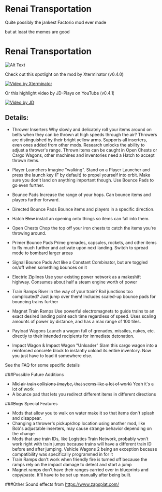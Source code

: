 # Renai Transportation

Quite possibly the jankest Factorio mod ever made

but at least the memes are good

# Renai Transportation
![Alt Text](https://i.imgur.com/o64mapM.gif)

Check out this spotlight on the mod by Xterminator (v0.4.0)

[![Video by Xterminator](http://img.youtube.com/vi/hHCDSJsDH74/0.jpg)](https://www.youtube.com/watch?v=hHCDSJsDH74"https://img.youtube.com/vi/hHCDSJsDH74/0.jpg")

Or this highlight video by JD-Plays on YouTube (v0.4.1)

[![Video by JD](http://img.youtube.com/vi/v5SB9uabXlo/0.jpg)](https://youtu.be/v5SB9uabXlo "https://img.youtube.com/vi/v5SB9uabXlo/0.jpg")


## Details:

* Thrower Inserters
Why slowly and delicately roll your items around on belts when they can be thrown at high speeds through the air? Throwers are distinguished by their bright yellow arms. Supports all inserters, even ones added from other mods. Research unlocks the ability to adjust a thrower's range. Thrown items can be caught in Open Chests or Cargo Wagons, other machines and inventories need a Hatch to accept thrown items.

* Player Launchers
Imagine "walking". Stand on a Player Launcher and press the launch key (F by default) to propel yourself into orbit. Make sure you don't land on anything important though. Use Bounce Pads to go even further.

* Bounce Pads
Increase the range of your hops. Can bounce items and players further forward.

* Directed Bounce Pads
Bounce items and players in a specific direction.

* Hatch
~~Blow~~ install an opening onto things so items can fall into them. 

* Open Chests
Chop the top off your iron chests to catch the items you're throwing around.

* Primer Bounce Pads 
Prime grenades, capsules, rockets, and other items to fly much further and activate upon next landing. Switch to spread mode to bombard larger areas 

* Signal Bounce Pads
Act like a Constant Combinator, but are toggled on/off when something bounces on it

* Electric Ziplines
Use your existing power network as a makeshift highway. Consumes about half a steam engine worth of power

* Train Ramps
River in the way of your train? Rail junctions too complicated? Just jump over them! Includes scaled-up bounce pads for bouncing trains further

* Magnet Train Ramps
Use powerful electromagnets to guide trains to an exact desired landing point each time regardless of speed. Uses scaling amounts of power by distance, and has a max range of 100 tiles.

* Payload Wagons
Launch a wagon full of grenades, missiles, nukes, etc. directly to their intended recipients for immediate detonation.

* Impact Wagon & Impact Wagon "Unloader"
Slam this cargo wagon into a reinforced concrete block to instantly unload its entire inventory. Now you just have to load it somewhere else.

See the FAQ for some specific details

###Possible Future Additions
- ~~Mid air train collisions (maybe, that seems like a lot of work)~~ Yeah it's a lot of work
- A bounce pad that lets you redirect different items in different directions

###~~Bugs~~ Special Features
- Mods that allow you to walk on water make it so that items don't splash and disappear.
- Changing a thrower's pickup/drop location using another mod, like Bob's adjustable inserters, may cause strange behavior depending on the change
- Mods that use train IDs, like Logistics Train Network, probably won't work right with train jumps because trains will have a different train ID before and after jumping. Vehicle Wagons 2 being an exception because compatibility was specifically programmed in for it
- Train Ramps don't work when friendly fire is turned off because the ramps rely on the impact damage to detect and start a jump
- Magnet ramps don't have their ranges carried over in blueprints and copy/paste. It'll have to be set up manually after being built.

###Other
Sound effects from https://www.zapsplat.com/
